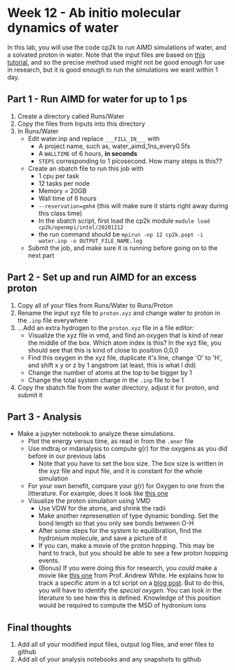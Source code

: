 # Week 12 - Ab initio molecular dynamics of water

In this lab, you will use the code cp2k to run AIMD simulations of water, and a solvated proton in water. Note that the input files are based on [this tutorial](https://www.cp2k.org/exercises:2015_pitt:aimd), and so the precise method used might not be good enough for use in research, but it is good enough to run the simulations we want within 1 day. 

## Part 1 - Run AIMD for water for up to 1 ps

1. Create a directory called Runs/Water
2. Copy the files from Inputs into this directory
3. In Runs/Water
	- Edit water.inp and replace `___FILL_IN___` with
		- A project name, such as, water_aimd_1ns_every0.5fs
		- A `WALLTIME` of 6 hours, **in seconds**
		- `STEPS` corresponding to 1 picosecond. How many steps is this??
	- Create an sbatch file to run this job with
		- 1 cpu per task
		- 12 tasks per node
		- Memory = 20GB
		- Wall time of 6 hours
		- `--reservation=gmh4` (this will make sure it starts right away during this class time)
		- In the sbatch script, first load the cp2k module `module load cp2k/openmpi/intel/20201212`
		- the run command should be `mpirun -np 12 cp2k.popt -i water.inp -o OUTPUT_FILE_NAME.log`
	- Submit the job, and make sure it is running before going on to the next part 

## Part 2 - Set up and run AIMD for an excess proton

1. Copy all of your files from Runs/Water to Runs/Proton
2. Rename the input xyz file to `proton.xyz` and change water to proton in the `.inp` file everywhere
3. ...Add an extra hydrogen to the `proton.xyz` file in a file editor:
	- Visualize the xyz file in vmd, and find an oxygen that is kind of near the middle of the box. Which atom index is this? In the xyz file, you should see that this is kind of close to position 0,0,0
	- Find this oxygen in the xyz file, duplicate it's line, change 'O' to 'H', and shift x y or z by 1 angstrom (at least, this is what I did)
	- Change the number of atoms at the top to be bigger by 1
	- Change the total system charge in the `.inp` file to be 1
4. Copy the sbatch file from the water directory, adjust it for proton, and submit it

## Part 3 - Analysis

- Make a jupyter notebook to analyze these simulations. 
	- Plot the energy versus time, as read in from the `.ener` file
	- Use mdtraj or mdanalysis to compute g(r) for the oxygens as you did before in our previous labs
		- Note that you have to set the box size. The box size is written in the xyz file and input file, and it is constant for the whole simulation
	- For your own benefit, compare your g(r) for Oxygen to one from the litterature. For example, does it look like [this one](https://aip.scitation.org/na101/home/literatum/publisher/aip/journals/content/jcp/2016/jcp.2016.145.issue-19/1.4967719/20161117/images/large/1.4967719.figures.online.f12.jpeg)
	- Visualize the proton simulation using VMD
		- Use VDW for the atoms, and shrink the radii
		- Make another represenation of type dynamic bonding. Set the bond length so that you only see bonds between O-H
		- After some steps for the system to equilibration, find the hydronium molecule, and save a picture of it
		- If you can, make a movie of the proton hopping. This may be hard to track, but you should be able to see a few proton hopping events.
		- (Bonus) If you were doing this for research, you *could* make a movie like [this one](https://youtu.be/7de68dos3qY) from Prof. Andrew White. He explains how to track a specific atom in a tcl script on a [blog post](https://thewhitelab.org/blog/graphics/2020/03/08/vmd-movie-scripts/). But to do this, you will have to identify the *special oxygen*. You can look in the literature to see how this is defined. Knowledge of this position would be required to compute the MSD of hydronium ions

## Final thoughts
1. Add all of your modified input files, output log files, and ener files to github
2. Add all of your analysis notebooks and any snapshots to github


